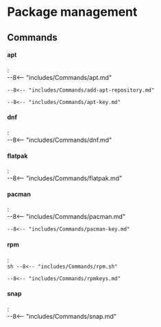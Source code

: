 # Package management

## Commands

#### apt
:   
    --8<-- "includes/Commands/apt.md"

    --8<-- "includes/Commands/add-apt-repository.md"

    --8<-- "includes/Commands/apt-key.md"

#### dnf
:   
    --8<-- "includes/Commands/dnf.md"

#### flatpak
:   
    --8<-- "includes/Commands/flatpak.md"

#### pacman
:   
    --8<-- "includes/Commands/pacman.md"

    --8<-- "includes/Commands/pacman-key.md"

#### rpm
:   
    ```sh
    --8<-- "includes/Commands/rpm.sh"
    ```

    --8<-- "includes/Commands/rpmkeys.md"

#### snap
:   
    --8<-- "includes/Commands/snap.md"
